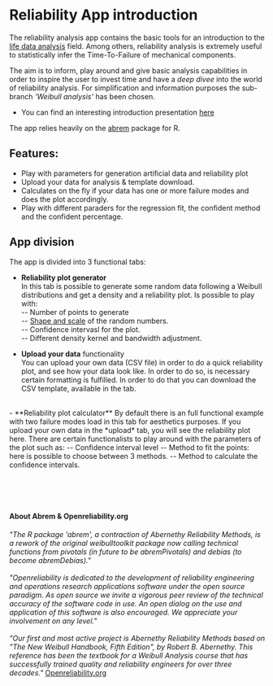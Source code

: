 # Reliability App introduction
The reliability analysis app contains the basic tools for an introduction to the [life data analysis](http://www.weibull.com/basics/lifedata.htm) field.  Among others, reliability analysis is extremely useful to statistically infer the Time-To-Failure of mechanical components.  
  
The aim is to inform, play around and give basic analysis capabilities in order to inspire the user to invest time and have a *deep divee* into the world of reliability analysis. For simplification and information purposes the sub-branch *'Weibull analysis'* has been chosen.   

- You can find an interesting introduction presentation [here](http://ecm.corp.vattenfall.com/sso_en/livelink.exe/open/86063742)  

The app relies heavily on the [abrem](http://www.openreliability.org/HTML/abrem.html) package for R.   



Features: 
--------
- Play with parameters for generation artificial data and reliability plot
- Upload your data for analysis & template download.
- Calculates on the fly if your data has one or more failure modes and does the plot accordingly. 
- Play with different paraders for the regression fit, the confident method and the confident percentage.


## App division
The app is divided into 3 functional tabs:

- **Reliability plot generator**  
In this tab is possible to generate some random data following a Weibull distributions and get a density and a reliability plot.  Is possible to play with:  
  -- Number of points to generate  
  -- [Shape and scale](https://en.wikipedia.org/wiki/Weibull_distribution) of the random numbers.  
  -- Confidence intervasl for the plot.  
  -- Different density kernel and bandwidth adjustment.  

- **Upload your data** functionality  
You can upload your own data (CSV file) in order to do a quick reliability plot, and see how your data look like. In order to do so, is necessary certain formatting is fulfilled. In order to do that you can download the CSV template, available in the tab.  
<br>
- **Reliability plot calculator**  
By default there is an full functional example with two failure modes load in this tab for aesthetics purposes. If you upload your own data in the *upload* tab, you will see the reliability plot here.  There are certain functionalists to play around with the parameters of the plot such as:  
 -- Confidence interval level  
 -- Method to fit the points: here is possible to choose between 3 methods.  
 -- Method to calculate the confidence intervals.  
 


<br><br><br>

#### About Abrem & Openreliability.org 
*"The R package 'abrem', a contraction of Abernethy Reliability Methods, is a rework of the original weibulltoolkit package now calling technical functions from pivotals (in future to be abremPivotals) and debias (to become abremDebias)."*
<br><br>
*"Openreliability is dedicated to the development of reliability engineering and operations research applications software under the open source paradigm.*
*As open source we invite a vigorous peer review of the technical accuracy of the software code in use. An open dialog on the use and application of this software is also encouraged. We appreciate your involvement on any level."*
<br><br>
*"Our first and most active project is Abernethy Reliability Methods based on "The New Weibull Handbook, Fifth Edition", by Robert B. Abernethy. This reference has been the textbook for a Weibull Analysis course that has successfully trained quality and reliability engineers for over three decades."* 
[Openreliability.org](http://www.openreliability.org/index.html)



